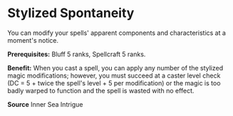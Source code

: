 ﻿---
cssclass: [feats]

---
# Stylized Spontaneity

You can modify your spells' apparent components and characteristics at a moment's notice.

**Prerequisites:** Bluff 5 ranks, Spellcraft 5 ranks.

**Benefit:** When you cast a spell, you can apply any number of the stylized magic modifications; however, you must succeed at a caster level check (DC = 5 + twice the spell's level + 5 per modification) or the magic is too badly warped to function and the spell is wasted with no effect.

**Source** Inner Sea Intrigue